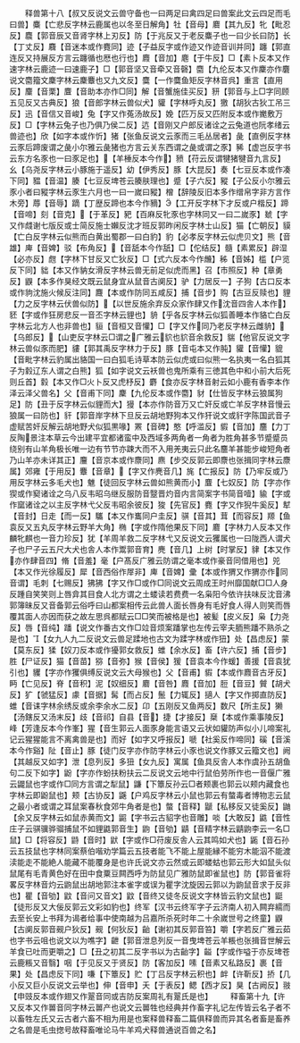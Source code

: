 <!-- { "loadSidebar": true } -->
　　释兽第十八【叔又反说文云兽守备也一曰两足曰禽四足曰兽案此文云四足而毛曰兽】麋【亡悲反字林云鹿属也以冬至日解角】牡【音母】麔【其九反】牝【毗忍反】麎【郭音辰又音肾字林上刃反】防【于兆反又于老反麋子也一曰少长曰防】长【丁丈反】麛【音迷本或作麑同】迹【子益反字或作迹又作迹音训并同】躔【郭直连反又持展反方言云躔循也厯也行也】麚【音加】麀【于牛反】□【素卜反本又作速字林云鹿迹一曰速鹿子】□【郭音坚又音牵又音磬】麕【九伦反本又作麇亦作麏说文麕籀文麇字林云麇麞也又九文反】麌【一作麌鱼矩反字林音呉】重言【直用反】麜【音栗】麆【音助本亦作□同】解【音蟹施佳买反】豜【郭音与上□字同顾五见反又古典反】狼【音郎字林云兽似犬】貛【字林呼丸反】獥【胡狄古狄工吊三反】迅【音信又音峻】兔【字又作菟汤故反】娩【匹万反又匹附反本或作嬔敷万反】□【字林云兔子也乃俱乃侯二反】迒【音刚又户郎反诸诠之云兔道也阮孝绪云兽迹也】欣【如字本或作忻】猪【张鱼反说文云豕而三毛丛居者】彘【直例反字林云豕后蹄废谓之彘小尔雅云彘猪也方言云关东西谓之彘或谓之豕】豨【虚岂反字书云东方名豕也一曰豕足也】【羊棰反本今作】豮【苻云反谓犍猪犍音九言反】幺【乌尧反字林云小豚施于遥反】幼【伊秀反】豚【大昆反】奏【七豆反本或作凑下同】豱【音温】腠【七豆反埤苍云腠肤理也】蹙【子六反】豵【子公反小尔雅云豕小者曰豵字林云豕生六月也一曰一嵗曰豵】橧【辞陵反旧本多作缯帛字非方言作木旁】蓐【音辱】蹢【丁歴反蹄也本今作豴】【工开反字林下才反或户楷反】蹄【音啼】刻【音克】【于革反】豝【百麻反牝豕也字林同又一曰二嵗豕】虦【字又作虥谢七版反或士简反施士嬾反沈才班反郭昨闲反字林士山反】猫【亡朝反】貘【亡白反字林云似熊而白黄出蜀郡一曰白豹】豹【必孝反字林云似虎贝文】熊【音雄】庳【音婢】驳【布角反】【音舐本今作舐】□【佗结反】髓【素累反】辟湿【必亦反】甝【字林下甘反又亡狄反】□【式六反本今作虪】秭【音姊】槛【户览反下同】貀【本又作豽女滑反字林云兽无前足似虎而黑】召【市照反】种【章勇反】鼳【本多作狊经文既云鼠身宜从鼠音古阒反】驴【力居反一】子狗【古口反本或作豿沈施火候反注同】麙【本或作防同五咸反】捕【音步】购【古豆反赎也】貍【力之反字林云伏兽似防】【以世反施余弃反众家作肆又作沈音四舎人本作】豾【字或作狂房悲反一音丕字林云貍也】貈【乎各反字林云似狐善睡本作貉亡白反字林云北方人也非兽也】貆【音桓又音懽】□【字又作同乃老反字林云雌貈】【乌郎反】【山吏反字林云□谓之广雅云貁也貁音余救反】貒【他官反说文字林云兽似豕而肥】貗【郭其禹反字林力于反】豚【音屯本又作肫】貛【音懽】貔【音毗字林云豹属出貉国一曰白狐毛诗草本防云似虎或曰似熊一名执夷一名白狐其子为豰辽东人谓之白熊】狐【如字说文云袄兽也鬼所乘有三徳其色中和小前大后死则丘首】豰【本又作□火卜反又虎杼反】麝【食亦反字林音射云如小鹿有香李本作泽云泽父兽名】父【音甫下同】麇【九伦反本或作麕】豺【仕皆反字林云狼属狗足】防【丑于反字林云似貍而大】獌【本亦作防音万又亡奸反或亡羊反字林音慢云狼属一曰防也】豻【郭音岸字林下旦反云胡地野狗本又作犴说文或豻字陈国武音子虚赋苦奸反解云胡地野犬似狐黒喙】罴【音碑】憨【呼滥反】貑【音加】麢【力丁反陶景注本草云今出建平宜都诸蛮中及西域多两角者一角者为胜角甚多节蹙蹙员绕别有山羊角极长唯一边有节节亦踈大而不入用羌夷云只此名麢羊甚能步峻短角者乃山羊亦未详其正】麠【音京本或作麖同】麃【步交反郭云即麖也张揖同字林云麖属】郊雍【于用反】麞【音章】【字又作麂音几】旄【亡报反】防【乃牢反或乃用反字林云多毛犬也】魋【徒回反字林云兽如熊黄而小】麆【七奴反】防【字亦作猰或作窫诸诠之乌八反韦昭乌继反服防音毉晋灼音内言简案字书简音噎】貐【字或作窳诸诠之以主反字林弋父反韦昭余彼反】狻【先官反】麑【字又作猊牛奚反】犎【音封】日走【而一反】驨【本又作巂同户圭反】骐【音其】茸【而容反】羱【鱼袁反又五丸反字林云野羊大角】椭【字或作隋他果反下同】麔【字林力人反本又作麟牝麒也一音力珍反】犹【羊周羊救二反字林弋又反说文云玃属也一曰陇西人谓犬子也尸子云五尺大犬也舎人本作鬻郭音育】麂【音几】上树【时掌反】貄【本又作亦作肆音四】脩【音羞】毫【户髙反广雅云防谓之毫本或作豪音同借用也】兕【本又作光徐履反】犀【音西俗作屖非】庳【音婢】彚【本或作猬又作猬亦作同音谓】毛刺【七赐反】狒狒【字又作□或作□同说文云周成王时州靡国献□□人身反踵自笑笑则上唇弇其目食人北方谓之土蝼读若费费一名枭阳今依许扶味反沈音沸郭簿昧反又音备郭云俗呼曰山都案相传云此兽人面长唇身有毛好食人得人则笑而唇覆其面人亦因而获之故左思呉都赋云□□笑而被格是也】被髪【皮义反】枭【力尧反】唇【音纯】蹯【说文作番古文作□竝音烦案蹯掌也左传云宰夫胹熊蹯不熟杀之是也】【女九人九二反说文云兽足蹂地也古文为蹂字林或作狃】处【昌虑反】蒙【莫东反】猱【奴刀反本或作獶郭女救反】蜼【余水反】畜【许六反】捕【音步】胜【尸证反】猫【音苗】猕【音弥】猴【音侯】猨【音袁本今作蝯】善援【音袁犹引也】貜【字亦作玃俱缚反说文云大母猴也】父【音甫】貑【本或作麚音古牙反】眄【亡见反】脊【音积】泥【奴细反】麔【音咎】麚【音加】脰【音豆】贙【胡犬反】犷【虢猛反】豦【音据】髯【而占反】鬛【力辄反】擿人【字又作掷直防反】蜼【音诔字林余绣反或余李余水二反】卬【五刚反又鱼两反】数尺【所主反】獭【汤鎋反又汤末反】歧【音祁】自县【音】捷【才接反】椉【本或作乘事陵反】峰【芳逢反本今作峯】猩【音生郭云人面豕身能言语又云状如貛防声似小儿啼案礼记云猩猩能言不离禽兽是也】而好【如字又呼报反】嗁【社奚反作啼同】磎【音溪本今作谿】阯【音止】豚【徒门反字亦作防字林云小豕也说文作豚又云籀文也】阙【其越反又如字】泄【息列反】多狃【女九反】寓属【鱼具反舎人本作虞孙五胡鱼句二反下如字】鼢【字亦作蚡扶粉扶云二反说文云地中行鼠伯劳所作也一音偃广雅云鼹鼠也字或作□同方言谓之犁鼠】鼸【下簟反孙云□者颊裹也郭云以颊内藏食也字林云即鼢鼠也】颊【古协反】鼷【户鸡反字林云小鼠也郭云有螫毒者博物志云鼠之最小者或谓之耳鼠案春秋食郊牛角者是也】螫【音释】鼶【私移反又徒奚反】鼬【余又反字林云如鼠赤黄而文】鼦【字书云古貂字也音雕】啖【大敢反】鼪【音性庄子云骐骥骅骝捕鼠不如貍鼪郭音生】鼩【音劬】鼱【音精字林云鼱鼩李云一名□鼠】□【将容反】鼭【音时】鼣【字或作□苻废反舎人云其鸣如犬也】鼫【音石孙云五技鼠也字林同案蔡伯喈劝学篇云五技者能飞不能上屋能縁不能穷木能泅不能渡渎能走不能絶人能藏不能覆身是也许氏说文亦云然或云即蝼蛄也郭云形大如鼠头似鼠尾有毛青黄色好在田中食粟豆闗西呼为防鼠见广雅防鼠即雀鼠也】防【郭音雀将畧反字林音灼云鼩鼠出胡地郭注本雀字或误为瞿字沈旋因云郭以为鼩鼠音求于反非也】瞿【音劬】鼤【音问又音文】鼤【音终又徒冬反说文字林皆云豹文鼠也】鼮【徒形反又大佞反郭云文彩如豹也】终军【汉书云终军字子云济南人初入闗弃繻而去至长安上书拜为谒者给事中使南越为吕嘉所杀死时年二十余嵗世号之终童】鼳【古阒反郭音觋户狄反】觋【何狄反】齝【谢初其反郭音笞】嚼【字若反广雅云茹也字书云咀也说文以为噍字】齛【郭音泄息列反一音曳埤苍云羊粻也张揖音世解云羊食已吐而更嚼之】□【丑之初其二反字书以为古齝字】齸【字或作嗌于亦反埤苍云鹿粻又音翳】咽【于见反又于贤反】防【客加反】嗉【音素又私路反】裹【音果】处【昌虑反下同】嗛【下簟反】贮【丁吕反字林云积也】衅【许靳反】挢【几小反又巨小反说文云举也】伸【音申】夭【于表反】鳃【西才反】狊【古阙反】翄【申豉反本或作翅又作翨音同或吉防反案周礼有翨氏是也】
　　释畜第十九【许又反本又作嘼音同字林云嘼产也说文云嘼牲也经典并作畜字礼记左传皆云名子者不以畜牲左氏又云古者六畜不相为用是也案释兽释畜二篇俱释兽而异其名者畜是畜养之名兽是毛虫揔号故释畜唯论马牛羊鸡犬释兽通说百兽之名】
